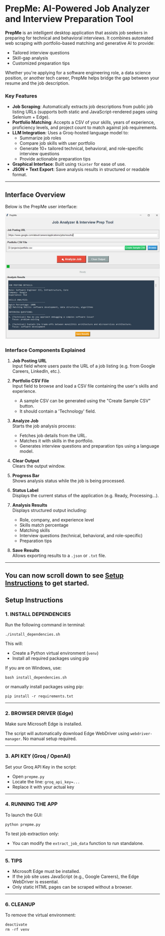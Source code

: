 # PrepMe: AI-Powered Job Analyzer and Interview Preparation Tool

**PrepMe** is an intelligent desktop application that assists job seekers in preparing for technical and behavioral interviews. It combines automated web scraping with portfolio-based matching and generative AI to provide:

- Tailored interview questions
- Skill-gap analysis
- Customized preparation tips

Whether you're applying for a software engineering role, a data science position, or another tech career, PrepMe helps bridge the gap between your resume and the job description.

### Key Features

- **Job Scraping**: Automatically extracts job descriptions from public job listing URLs (supports both static and JavaScript-rendered pages using Selenium + Edge).
- **Portfolio Matching**: Accepts a CSV of your skills, years of experience, proficiency levels, and project count to match against job requirements.
- **LLM Integration**: Uses a Groq-hosted language model to:
  - Summarize job roles
  - Compare job skills with user portfolio
  - Generate 10+ tailored technical, behavioral, and role-specific interview questions
  - Provide actionable preparation tips
- **Graphical Interface**: Built using `tkinter` for ease of use.
- **JSON + Text Export**: Save analysis results in structured or readable format.

---
## Interface Overview

Below is the PrepMe user interface:

![PrepMe Screenshot](ui.jpg)

### Interface Components Explained

1. **Job Posting URL**  
   Input field where users paste the URL of a job listing (e.g. from Google Careers, LinkedIn, etc.).

2. **Portfolio CSV File**  
   Input field to browse and load a CSV file containing the user's skills and experience.  
   - A sample CSV can be generated using the "Create Sample CSV" button.
   - It should contain a 'Technology' field.

3. **Analyze Job**  
   Starts the job analysis process:
   - Fetches job details from the URL.
   - Matches it with skills in the portfolio.
   - Generates interview questions and preparation tips using a language model.

4. **Clear Output**  
   Clears the output window.

5. **Progress Bar**  
   Shows analysis status while the job is being processed.

6. **Status Label**  
   Displays the current status of the application (e.g. Ready, Processing...).

7. **Analysis Results**  
   Displays structured output including:
   - Role, company, and experience level
   - Skills match percentage
   - Matching skills
   - Interview questions (technical, behavioral, and role-specific)
   - Preparation tips

8. **Save Results**  
   Allows exporting results to a `.json` or `.txt` file.

---
You can now scroll down to see [Setup Instructions](#setup-instructions) to get started.
---

## Setup Instructions

### 1. INSTALL DEPENDENCIES

Run the following command in terminal:
```
./install_dependencies.sh
```

This will:
- Create a Python virtual environment (`venv`)
- Install all required packages using pip

If you are on Windows, use:
```
bash install_dependencies.sh
```
or manually install packages using pip:
```
pip install -r requirements.txt
```

---

### 2. BROWSER DRIVER (Edge)

Make sure Microsoft Edge is installed.

The script will automatically download Edge WebDriver using `webdriver-manager`.
No manual setup required.

---

### 3. API KEY (Groq / OpenAI)

Set your Groq API Key in the script:
- Open `prepme.py`
- Locate the line: `groq_api_key=...`
- Replace it with your actual key

---

### 4. RUNNING THE APP

To launch the GUI:
```
python prepme.py
```

To test job extraction only:
- You can modify the `extract_job_data` function to run standalone.

---

### 5. TIPS

- Microsoft Edge must be installed.
- If the job site uses JavaScript (e.g., Google Careers), the Edge WebDriver is essential.
- Only static HTML pages can be scraped without a browser.

---

### 6. CLEANUP

To remove the virtual environment:
```
deactivate
rm -rf venv
```

